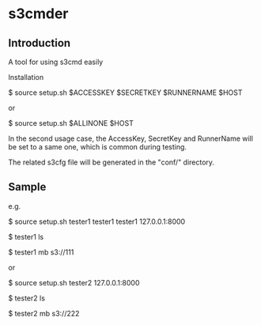 # s3cmder

## Introduction

A tool for using s3cmd easily

Installation

$ source setup.sh $ACCESSKEY $SECRETKEY $RUNNERNAME $HOST

or

$ source setup.sh $ALLINONE $HOST


In the second usage case, the AccessKey, SecretKey and RunnerName will
be set to a same one, which is common during testing.

The related s3cfg file will be generated in the "conf/" directory.

## Sample

e.g.

$ source setup.sh tester1 tester1 tester1 127.0.0.1:8000

$ tester1 ls

$ tester1 mb s3://111


or

$ source setup.sh tester2 127.0.0.1:8000

$ tester2 ls

$ tester2 mb s3://222
